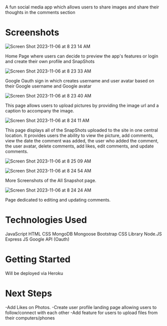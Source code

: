 # <SocialSnap App>

A fun social media app which allows users to share images and share their thoughts in the comments section

# Screenshots

![Screen Shot 2023-11-06 at 8 23 14 AM](https://github.com/Asimmons8228/Social-Snap-App/assets/96853510/2cafb7eb-8ec0-4bde-a6b3-3bb90585013a)

Home Page where users can decide to preview the app's features or login and create their own profile and SnapShots

![Screen Shot 2023-11-06 at 8 23 33 AM](https://github.com/Asimmons8228/Social-Snap-App/assets/96853510/3d82f060-3e77-4ea6-b378-b6a4e146e5c2)

Google Oauth sign in which creates username and user avatar based on their Google username and Google avatar

![Screen Shot 2023-11-06 at 8 23 40 AM](https://github.com/Asimmons8228/Social-Snap-App/assets/96853510/f85c00cc-cd7e-4328-a534-17b4703f70f9)

This page allows users to upload pictures by providing the image url and a caption to accompany the image.

![Screen Shot 2023-11-06 at 8 24 11 AM](https://github.com/Asimmons8228/Social-Snap-App/assets/96853510/b10e5bde-89b3-490a-b969-5594e343bec7)

This page displays all of the SnapShots uploaded to the site in one central location. It provides users the ability to view the picture, add comments, view the date the comment was added, the user who added the comment, the user avatar, delete comments, add likes, edit comments, and update comments.

![Screen Shot 2023-11-06 at 8 25 09 AM](https://github.com/Asimmons8228/Social-Snap-App/assets/96853510/e53ff499-4f3c-44ff-bc13-48bcedb2ddf1)

![Screen Shot 2023-11-06 at 8 24 54 AM](https://github.com/Asimmons8228/Social-Snap-App/assets/96853510/cad95904-bb7c-490a-b065-77427c2057ed)

More Screenshots of the All Snapshot page.

![Screen Shot 2023-11-06 at 8 24 24 AM](https://github.com/Asimmons8228/Social-Snap-App/assets/96853510/f06ecd97-db42-4695-a2c2-c46363953bc3)

Page dedicated to editing and updating comments.


# Technologies Used

JavaScript
HTML
CSS
MongoDB
Mongoose
Bootstrap CSS Library
Node.JS
Express JS
Google API (Oauth)

# Getting Started

Will be deployed via Heroku

# Next Steps

-Add Likes on Photos.
-Create user profile landing page allowing users to follow/connect with each other
-Add feature for users to upload files from their computers/phones



